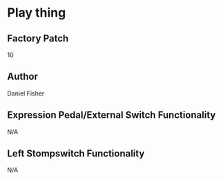 



# Play thing

## Factory Patch


10
## Author


Daniel Fisher
## Expression Pedal/External Switch Functionality


N/A
## Left Stompswitch Functionality


N/A
